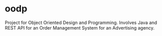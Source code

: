 # oodp
Project for Object Oriented Design and Programming. Involves Java and REST API for an Order Management System for an Advertising agency.
